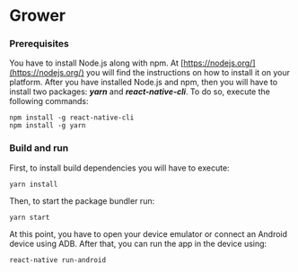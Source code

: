 
# Grower
### Prerequisites
You have to install Node.js along with npm. At [https://nodejs.org/](https://nodejs.org/) you will find the instructions on how to install it on your platform. 
After you have installed Node.js and npm, then you will have to install two packages: ***yarn*** and ***react-native-cli***.
To do so, execute the following commands:

    npm install -g react-native-cli
    npm install -g yarn

### Build and run
First, to install build dependencies you will have to execute:

    yarn install
Then, to start the package bundler run:

    yarn start

At this point, you have to open your device emulator or connect an Android device using ADB. After that, you can run the app in the device using:

    react-native run-android
